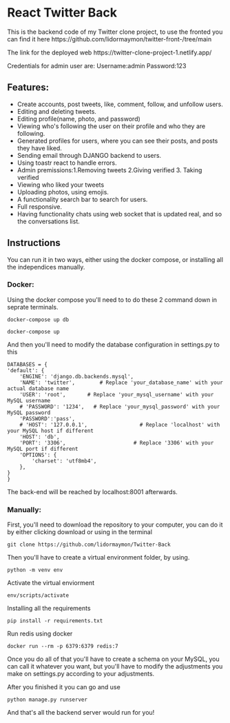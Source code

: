 # React Twitter Back

<p>This is the backend code of my Twitter clone project, to use the fronted you can find it here https://github.com/lidormaymon/twitter-front-/tree/main </p>
<p>The link for the deployed web https://twitter-clone-project-1.netlify.app/</p>
<p>Credentials for admin user are: Username:admin Password:123</p>

## Features:
<ul>
  <li>Create accounts, post tweets, like, comment, follow, and unfollow users.</li>
  <li>Editing and deleting tweets.</li>
  <li>Editing profile(name, photo, and password)</li>
  <li>Viewing who's following the user on their profile and who they are following.</li>
  <li>Generated profiles for users, where you can see their posts, and posts they have liked.</li>
  <li>Sending email through DJANGO backend to users.</li>
  <li>Using toastr react to handle errors.</li>
  <li>Admin premissions:1.Removing tweets 2.Giving verified 3. Taking verified</li>
  <li>Viewing who liked your tweets</li>
  <li>Uploading photos, using emojis.</li>
  <li>A functionality search bar to search for users.</li>
  <li>Full responsive.</li>
  <li>Having functionality chats using web socket that is updated real, and so the conversations list.</li>
</ul>

## Instructions 
You can run it in two ways, either using the docker compose, or installing all the independices manually.

### Docker:

Using the docker compose you'll need to to do these 2 command down in seprate terminals.

	docker-compose up db

 	docker-compose up

And then you'll need to modify the database configuration in settings.py to this

	DATABASES = {
    'default': {
        'ENGINE': 'django.db.backends.mysql',
        'NAME': 'twitter',        # Replace 'your_database_name' with your actual database name
        'USER': 'root',       # Replace 'your_mysql_username' with your MySQL username
        # 'PASSWORD': '1234',   # Replace 'your_mysql_password' with your MySQL password
        'PASSWORD':'pass',
        # 'HOST': '127.0.0.1',                 # Replace 'localhost' with your MySQL host if different
        'HOST': 'db',
        'PORT': '3306',                      # Replace '3306' with your MySQL port if different
        'OPTIONS': {
            'charset': 'utf8mb4',
        },
    }
	}

 The back-end will be reached by localhost:8001 afterwards.

### Manually:

First, you'll need to download the repository to your computer, you can do it by either clicking download or using in the terminal

    git clone https://github.com/lidormaymon/Twitter-Back

Then you'll have to create a virtual environment folder, by using.

    python -m venv env

Activate the virtual enviorment

    env/scripts/activate

Installing all the requirements

    pip install -r requirements.txt

Run redis using docker

	docker run --rm -p 6379:6379 redis:7 

Once you do all of that you'll have to create a schema on your MySQL, you can call it whatever you want, but you'll have to modify the adjustments you make
on settings.py according to your adjustments.

After you finished it you can go and use 

    python manage.py runserver

And that's all the backend server would run for you!

#
